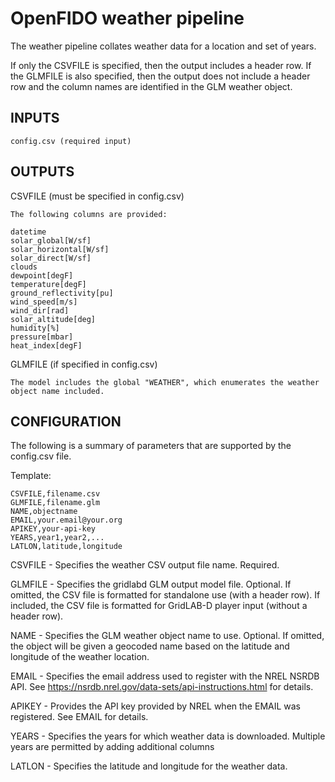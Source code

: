 OpenFIDO weather pipeline
=========================

The weather pipeline collates weather data for a location and set of years.

If only the CSVFILE is specified, then the output includes a header row.  If
the GLMFILE is also specified, then the output does not include a header row
and the column names are identified in the GLM weather object.

INPUTS
------

    config.csv (required input)

OUTPUTS
-------

CSVFILE (must be specified in config.csv)

    The following columns are provided:

    datetime
    solar_global[W/sf]
    solar_horizontal[W/sf]
    solar_direct[W/sf]
    clouds
    dewpoint[degF]
    temperature[degF]
    ground_reflectivity[pu]
    wind_speed[m/s]
    wind_dir[rad]
    solar_altitude[deg]
    humidity[%]
    pressure[mbar]
    heat_index[degF]

GLMFILE (if specified in config.csv)

    The model includes the global "WEATHER", which enumerates the weather
    object name included.

CONFIGURATION
-------------

The following is a summary of parameters that are supported by the config.csv
file.

Template:

    CSVFILE,filename.csv
    GLMFILE,filename.glm
    NAME,objectname
    EMAIL,your.email@your.org
    APIKEY,your-api-key
    YEARS,year1,year2,...
    LATLON,latitude,longitude

CSVFILE - Specifies the weather CSV output file name. Required.

GLMFILE - Specifies the gridlabd GLM output model file. Optional. If omitted,
the CSV file is formatted for standalone use (with a header row). If
included, the CSV file is formatted for GridLAB-D player input (without a
header row).

NAME - Specifies the GLM weather object name to use. Optional. If omitted, the
object will be given a geocoded name based on the latitude and longitude of
the weather location.

EMAIL - Specifies the email address used to register with the NREL NSRDB API.
See https://nsrdb.nrel.gov/data-sets/api-instructions.html for details.

APIKEY - Provides the API key provided by NREL when the EMAIL was registered.
See EMAIL for details.

YEARS - Specifies the years for which weather data is downloaded.  Multiple years
are permitted by adding additional columns

LATLON - Specifies the latitude and longitude for the weather data.
